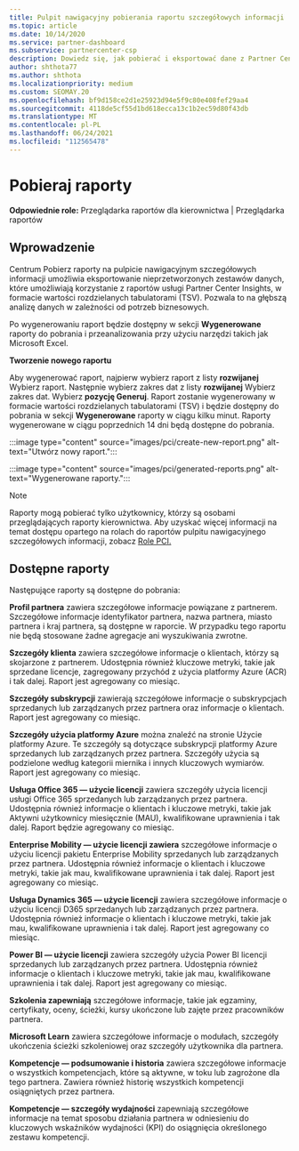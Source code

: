 ```yaml
---
title: Pulpit nawigacyjny pobierania raportu szczegółowych informacji
ms.topic: article
ms.date: 10/14/2020
ms.service: partner-dashboard
ms.subservice: partnercenter-csp
description: Dowiedz się, jak pobierać i eksportować dane z Partner Center pulpitu nawigacyjnego raportowania oraz z raportów Partner Center Insights.
author: shthota77
ms.author: shthota
ms.localizationpriority: medium
ms.custom: SEOMAY.20
ms.openlocfilehash: bf9d158ce2d1e25923d94e5f9c80e408fef29aa4
ms.sourcegitcommit: 4118de5cf55d1bd618ecca13c1b2ec59d80f43db
ms.translationtype: MT
ms.contentlocale: pl-PL
ms.lasthandoff: 06/24/2021
ms.locfileid: "112565478"
---
```

# <a name="download-reports"></a>Pobieraj raporty

**Odpowiednie role:** Przeglądarka raportów dla kierownictwa | Przeglądarka raportów

## <a name="introduction"></a>Wprowadzenie

Centrum Pobierz raporty na pulpicie nawigacyjnym szczegółowych informacji umożliwia eksportowanie nieprzetworzonych zestawów danych, które umożliwiają korzystanie z raportów usługi Partner Center Insights, w formacie wartości rozdzielanych tabulatorami (TSV). Pozwala to na głębszą analizę danych w zależności od potrzeb biznesowych.

Po wygenerowaniu raport będzie dostępny w sekcji **Wygenerowane** raporty do pobrania i przeanalizowania przy użyciu narzędzi takich jak Microsoft Excel.

**Tworzenie nowego raportu**

Aby wygenerować raport, najpierw wybierz raport z listy **rozwijanej** Wybierz raport. Następnie wybierz zakres dat z listy **rozwijanej** Wybierz zakres dat. Wybierz **pozycję Generuj**. Raport zostanie wygenerowany w formacie wartości rozdzielanych tabulatorami (TSV) i będzie dostępny do pobrania w sekcji **Wygenerowane** raporty w ciągu kilku minut. Raporty wygenerowane w ciągu poprzednich 14 dni będą dostępne do pobrania.

:::image type="content" source="images/pci/create-new-report.png" alt-text="Utwórz nowy raport.":::

:::image type="content" source="images/pci/generated-reports.png" alt-text="Wygenerowane raporty.":::

>[!NOTE] 
>Raporty mogą pobierać tylko użytkownicy, którzy są osobami przeglądających raporty kierownictwa. Aby uzyskać więcej informacji na temat dostępu opartego na rolach do raportów pulpitu nawigacyjnego szczegółowych informacji, zobacz [Role PCI.](pci-roles.md) 

## <a name="available-reports"></a>Dostępne raporty

Następujące raporty są dostępne do pobrania:

**Profil partnera** zawiera szczegółowe informacje powiązane z partnerem. Szczegółowe informacje identyfikator partnera, nazwa partnera, miasto partnera i kraj partnera, są dostępne w raporcie. W przypadku tego raportu nie będą stosowane żadne agregacje ani wyszukiwania zwrotne.

**Szczegóły klienta** zawiera szczegółowe informacje o klientach, którzy są skojarzone z partnerem. Udostępnia również kluczowe metryki, takie jak sprzedane licencje, zagregowany przychód z użycia platformy Azure (ACR) i tak dalej. Raport jest agregowany co miesiąc.

**Szczegóły subskrypcji** zawierają szczegółowe informacje o subskrypcjach sprzedanych lub zarządzanych przez partnera oraz informacje o klientach. Raport jest agregowany co miesiąc.

**Szczegóły użycia platformy Azure** można znaleźć na stronie Użycie platformy Azure. Te szczegóły są dotyczące subskrypcji platformy Azure sprzedanych lub zarządzanych przez partnera. Szczegóły użycia są podzielone według kategorii miernika i innych kluczowych wymiarów. Raport jest agregowany co miesiąc.

**Usługa Office 365 — użycie licencji** zawiera szczegóły użycia licencji usługi Office 365 sprzedanych lub zarządzanych przez partnera. Udostępnia również informacje o klientach i kluczowe metryki, takie jak Aktywni użytkownicy miesięcznie (MAU), kwalifikowane uprawnienia i tak dalej. Raport będzie agregowany co miesiąc.

**Enterprise Mobility — użycie licencji zawiera**  szczegółowe informacje o użyciu licencji pakietu Enterprise Mobility sprzedanych lub zarządzanych przez partnera. Udostępnia również informacje o klientach i kluczowe metryki, takie jak mau, kwalifikowane uprawnienia i tak dalej. Raport jest agregowany co miesiąc.

**Usługa Dynamics 365 — użycie licencji** zawiera szczegółowe informacje o użyciu licencji D365 sprzedanych lub zarządzanych przez partnera. Udostępnia również informacje o klientach i kluczowe metryki, takie jak mau, kwalifikowane uprawnienia i tak dalej. Raport jest agregowany co miesiąc.

**Power BI — użycie licencji** zawiera szczegóły użycia Power BI licencji sprzedanych lub zarządzanych przez partnera. Udostępnia również informacje o klientach i kluczowe metryki, takie jak mau, kwalifikowane uprawnienia i tak dalej. Raport jest agregowany co miesiąc.

**Szkolenia zapewniają** szczegółowe informacje, takie jak egzaminy, certyfikaty, oceny, ścieżki, kursy ukończone lub zajęte przez pracowników partnera.

**Microsoft Learn** zawiera szczegółowe informacje o modułach, szczegóły ukończenia ścieżki szkoleniowej oraz szczegóły użytkownika dla partnera.

**Kompetencje — podsumowanie i historia** zawiera szczegółowe informacje o wszystkich kompetencjach, które są aktywne, w toku lub zagrożone dla tego partnera. Zawiera również historię wszystkich kompetencji osiągniętych przez partnera.

**Kompetencje — szczegóły wydajności** zapewniają szczegółowe informacje na temat sposobu działania partnera w odniesieniu do kluczowych wskaźników wydajności (KPI) do osiągnięcia określonego zestawu kompetencji.

